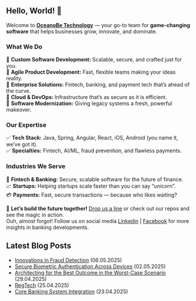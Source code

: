 ## Hello, World! :wave:

Welcome to **[OceanoBe Technology][1]** — your go-to team for **game-changing software** that helps businesses grow, innovate, and dominate.

### What We Do
🔹 **Custom Software Development:** Scalable, secure, and crafted just for you.\
🔹 **Agile Product Development:** Fast, flexible teams making your ideas reality.\
🔹 **Enterprise Solutions:** Fintech, banking, and payment tech that’s ahead of the curve.\
🔹 **Cloud & DevOps:** Infrastructure that’s as secure as it is efficient.\
🔹 **Software Modernization:** Giving legacy systems a fresh, powerful makeover.
 
### Our Expertise
✅ **Tech Stack:** Java, Spring, Angular, React, iOS, Android (you name it, we’ve got it).\
✅ **Specialties:** Fintech, AI/ML, fraud prevention, and flawless payments.
 
### Industries We Serve
🏦 **Fintech & Banking:** Secure, scalable software for the future of finance.\
📈 **Startups:** Helping startups scale faster than you can say “unicorn”.\
💳 **Payments:** Fast, secure transactions — because who likes waiting?
 
📩 **Let’s build the future together!** [Drop us a line][1] or check out our repos and see the magic in action.\
Ouh, almost forgot! Follow us on social media [Linkedin][2] | [Facebook][3] for more insights in banking developments.


[1]: https://oceanobe.com
[2]: https://www.linkedin.com/company/oceanobe-technology/
[3]: https://www.facebook.com/oceanobe/

## Latest Blog Posts
- [Innovations in Fraud Detection](https://oceanobe.com/news/innovations-in-fraud-detection/1534) (06.05.2025)
- [Secure Biometric Authentication Across Devices](https://oceanobe.com/news/secure-biometric-authentication-across-devices/1531) (02.05.2025)
- [Architecting for the Best Outcome in the Worst-Case Scenario](https://oceanobe.com/news/architecting-for-the-best-outcome-in-the-worst-case-scenario/1529) (29.04.2025)
- [RegTech](https://oceanobe.com/news/regtech/1527) (25.04.2025)
- [Core Banking System Integration](https://oceanobe.com/news/core-banking-system-integration/1525) (23.04.2025)
